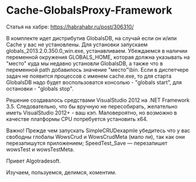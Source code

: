 # Cache-GlobalsProxy-Framework

Статья на хабре: https://habrahabr.ru/post/306310/

В комплекте идет дистрибутив GlobalsDB, на случай если он и/или Cache у вас не установлены.
Для установки запускаем globals_2013.2.0.350.0_win.exe, устанавливаем. Убеждаемся в наличии переменной окружения GLOBALS_HOME, которая должна указывать на "место" куда мы недавно установли GlobalsDB, а также что в переменной path добавилось значение "место"\bin.
Если в диспетчере задач не появится процессов с именем cache.exe, то для старта GlobalsDB надо будет воспользоватся консолью - "globals start", для остановки - "globals stop".

Решение создавалось средствами VisualStudio 2012 на .NET Framework 3.5. Следовательно, что бы вручную не пересобирать, желательно иметь VisualStudio 2012+ - ваш кэп. Маловероятно, но возможно в качестве платформы CPU потребуется установить x64.

Важно! Прежде чем запускать SimpleCRUDexapmle убедитесь что у вас свободны глобалы WowsCrud и WowsCrudMeta (мало ли), так как они перезапишутся приложением; SpeedTest_Save — перезапишет wowsTest и wowsTestMeta.

Привет Algotradesoft.

Изучаем, пользуемся, делимся, коментим.
